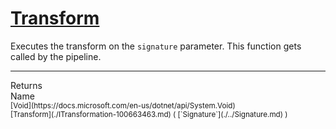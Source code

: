 # [Transform](./ITransformation-100663463.md)

Executes the transform on the `signature` parameter.  This function gets called by the pipeline.
<br>
<hr>
Returns<img width=550/>Name
<br>
<sub>[Void](https://docs.microsoft.com/en-us/dotnet/api/System.Void)</sub><img width=500/><sub>[Transform](./ITransformation-100663463.md) ( [`Signature`](./../Signature.md) )</sub><br>


